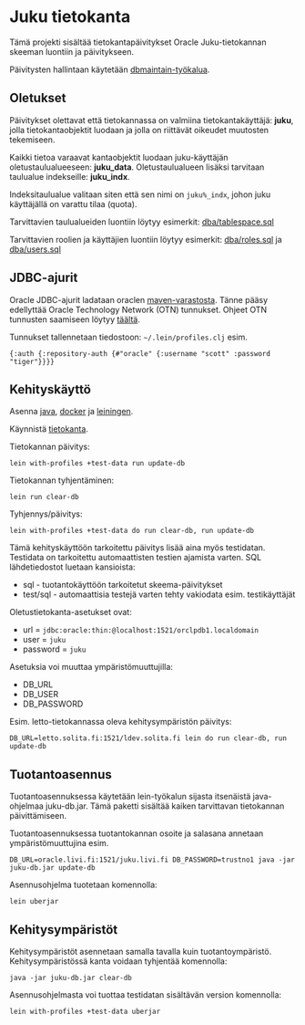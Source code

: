 Juku tietokanta
===============

Tämä projekti sisältää tietokantapäivitykset Oracle Juku-tietokannan skeeman luontiin ja päivitykseen.

Päivitysten hallintaan käytetään [dbmaintain-työkalua][dbmaintain].

Oletukset
---------

Päivitykset olettavat että tietokannassa on valmiina tietokantakäyttäjä: **juku**,
jolla tietokantaobjektit luodaan ja jolla on riittävät oikeudet muutosten tekemiseen.

Kaikki tietoa varaavat kantaobjektit luodaan juku-käyttäjän oletustaulualueeseen: **juku_data**.
Oletustaulualueen lisäksi tarvitaan taulualue indekseille: **juku_indx**.

Indeksitaulualue valitaan siten että sen nimi on `juku%_indx`, johon juku käyttäjällä on varattu tilaa (quota).

Tarvittavien taulualueiden luontiin löytyy esimerkit: [dba/tablespace.sql](dba/tablespace.sql)

Tarvittavien roolien ja käyttäjien luontiin löytyy esimerkit: 
[dba/roles.sql](dba/roles.sql) ja [dba/users.sql](dba/users.sql)

JDBC-ajurit
-----------
Oracle JDBC-ajurit ladataan oraclen [maven-varastosta][maven-repository]. 
Tänne pääsy edellyttää Oracle Technology Network (OTN) tunnukset. 
Ohjeet OTN tunnusten saamiseen löytyy [täältä][maven-repository].

Tunnukset tallennetaan tiedostoon: `~/.lein/profiles.clj` esim.
 
 `{:auth {:repository-auth {#"oracle" {:username "scott" :password "tiger"}}}}`

Kehityskäyttö
-------------

Asenna [java][java], [docker][docker] ja [leiningen][leiningen].

Käynnistä [tietokanta](/juku-db/docker).

Tietokannan päivitys:

    lein with-profiles +test-data run update-db

Tietokannan tyhjentäminen:

    lein run clear-db

Tyhjennys/päivitys:

    lein with-profiles +test-data do run clear-db, run update-db

Tämä kehityskäyttöön tarkoitettu päivitys lisää aina myös testidatan. 
Testidata on tarkoitettu automaattisten testien ajamista varten. 
SQL lähdetiedostot luetaan kansioista:
 - sql - tuotantokäyttöön tarkoitetut skeema-päivitykset
 - test/sql - automaattisia testejä varten tehty vakiodata esim. testikäyttäjät

Oletustietokanta-asetukset ovat:
- url = `jdbc:oracle:thin:@localhost:1521/orclpdb1.localdomain`
- user = `juku`
- password = `juku`

Asetuksia voi muuttaa ympäristömuuttujilla:
- DB_URL
- DB_USER
- DB_PASSWORD

Esim. letto-tietokannassa oleva kehitysympäristön päivitys:

    DB_URL=letto.solita.fi:1521/ldev.solita.fi lein do run clear-db, run update-db

Tuotantoasennus
---------------

Tuotantoasennuksessa käytetään lein-työkalun sijasta itsenäistä java-ohjelmaa juku-db.jar.
Tämä paketti sisältää kaiken tarvittavan tietokannan päivittämiseen.

Tuotantoasennuksessa tuotantokannan osoite ja salasana annetaan ympäristömuuttujina esim.

    DB_URL=oracle.livi.fi:1521/juku.livi.fi DB_PASSWORD=trustno1 java -jar juku-db.jar update-db

Asennusohjelma tuotetaan komennolla:

    lein uberjar

Kehitysympäristöt
-----------------
Kehitysympäristöt asennetaan samalla tavalla kuin tuotantoympäristö. 
Kehitysympäristössä kanta voidaan tyhjentää komennolla:

    java -jar juku-db.jar clear-db

Asennusohjelmasta voi tuottaa testidatan sisältävän version komennolla:

    lein with-profiles +test-data uberjar

[maven-repository]: https://maven.oracle.com
[dbmaintain]: http://www.dbmaintain.org
[leiningen]: http://leiningen.org
[java]: https://openjdk.java.net/
[docker]: https://www.docker.com/